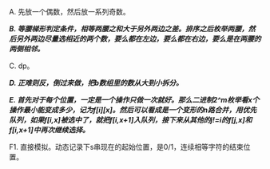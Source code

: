 A. 先放一个偶数，然后放一系列奇数。

***B. 等腰梯形判定条件，相等两腰之和大于另外两边之差。排序之后枚举两腰，然后另外两边尽量选相近的两个数，要么都在左边，要么都在右边，要么是在两腰的两侧相邻。***

C. dp。

***D. 正难则反，倒过来做，把b数组里的数从大到小拆分。***

***E. 首先对于每个位置，一定是一个操作只做一次就好。那么二进制2^m枚举看x个操作最小能变成多少，记为f[i][x]。然后可以看成是一个变形的n路合并，用优先队列，如果f[i,x]被选中了，就把f[i,x+1]入队列，接下来从其他的j!=i的f[j,x]和f[i,x+1]中再次继续选择。***

F1. 直接模拟。动态记录下s串现在的起始位置，是0/1，连续相等字符的结束位置。
